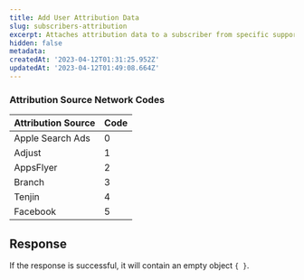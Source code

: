 ```yaml
---
title: Add User Attribution Data
slug: subscribers-attribution
excerpt: Attaches attribution data to a subscriber from specific supported networks.
hidden: false
metadata:
createdAt: '2023-04-12T01:31:25.952Z'
updatedAt: '2023-04-12T01:49:08.664Z'
---
```

### Attribution Source Network Codes

| Attribution Source | Code |
| :----------------- | :--- |
| Apple Search Ads   | 0    |
| Adjust             | 1    |
| AppsFlyer          | 2    |
| Branch             | 3    |
| Tenjin             | 4    |
| Facebook           | 5    |

## Response

If the response is successful, it will contain an empty object `{ }`.
